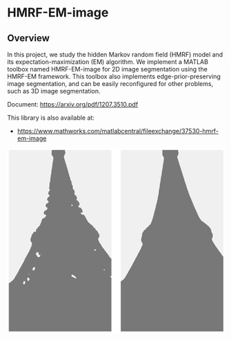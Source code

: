 # HMRF-EM-image

## Overview

In this project, we study the hidden Markov random field (HMRF) model and its expectation-maximization (EM) algorithm. We implement a MATLAB toolbox named HMRF-EM-image for 2D image segmentation using the HMRF-EM framework. This toolbox also implements edge-prior-preserving image segmentation, and can be easily reconfigured for other problems, such as 3D image segmentation.

Document: https://arxiv.org/pdf/1207.3510.pdf

This library is also available at:
* https://www.mathworks.com/matlabcentral/fileexchange/37530-hmrf-em-image

![pic](resources/HMRF_EM.png)